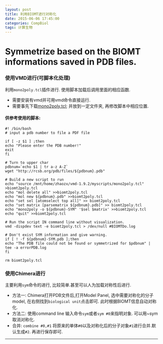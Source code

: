 ```yaml
---
layout: post
title: 利用BIOMT进行对称化
date: 2015-06-06 17:45:00
categories: CompBiol
tags: 计算生物
---
```

# Symmetrize based on the BIOMT informations saved in PDB files.

### 使用VMD进行(可脚本化处理)
利用`mono2poly.tcl`插件进行. 使用脚本加载后调用里面的相应函数.
- 需要安装有vmd并可用vmd命令直接运行.
- 需要事先下载[mono2poly.tcl](http://www.ks.uiuc.edu/Research/vmd/script_library/scripts/mono2poly/mono2poly.tcl); 并放到一定文件夹, 再修改脚本中相应位置.

#### 供参考使用的脚本:
```
#! /bin/bash
# input a pdb number to file a PDF file

if [ -z $1 ] ;then
echo "Please enter the PDB number!"
exit
fi

# Turn to upper char
pdbnum=`echo $1 | tr a-z A-Z`
wget "http://rcsb.org/pdb/files/${pdbnum}.pdb"

# Build a new script to run
echo "source /mnt/home/zhaozx/vmd-1.9.2/myscripts/mono2poly.tcl" >biomt2poly.tcl
echo "mol delete all" >>biomt2poly.tcl
echo "mol new ${pdbnum}.pdb" >>biomt2poly.tcl
echo "set sel [atomselect top all]" >> biomt2poly.tcl
echo "set matrix [parsematrix ${pdbnum}.pdb]" >> biomt2poly.tcl
echo "mono2poly -o ${pdbnum}-SYM" '$sel $matrix' >>biomt2poly.tcl
echo "quit" >>biomt2poly.tcl

# Run the script IN command line without visualization.
vmd -dispdev text -e biomt2poly.tcl > /dev/null #BIOMTDo.log

# Don't exist SYM information and give warning.
if [ ! -f ${pdbnum}-SYM.pdb ];then
echo "The PDB file could not be found or symmetrized for $pdbnum" | tee -a errorPDB.log
fi

rm biomt2poly.tcl
```

### 使用Chimera进行
主要利用`sym`命令的进行, 比较简单.甚至可以人为加载对称性后进行.
- 方法一: 
Chimera打开PDB文件后,打开Model Panel, 选中需要对称化的分子model, 在右侧找到`biological unit`点击即可. 此时根据BIOMT信息自动对称化.
- 方法二:
使用command line 输入命令`sym`或者`sym #0`来指明对象. 可以用~sym取消对称化.
- 合并:
`combine #0,#1` 将原来的单体`#0`以及对称化后的分子对象`#1`进行合并.默认生成`#2`. 再进行保存即可.

---

